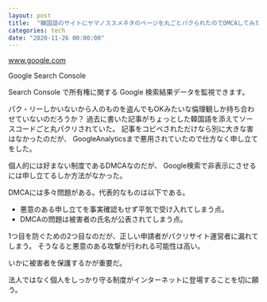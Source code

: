 ```yaml
---
layout: post
title:  "韓国語のサイトにヤマノススメネタのページを丸ごとパクられたのでDMCAしてみた"
categories: tech
date: "2020-11-26 00:00:00"
---
```



<div class="card">
  <a href="https://www.google.com/webmasters/tools/dmca-notice?pli=1&hl=ja"></a>
  <div class="card__header">
    <a href="https://www.google.com/webmasters/tools/dmca-notice?pli=1&hl=ja">www.google.com</a>
  </div>
  <div class="card__image">
    <img src="">
  </div>
  <div class="card__title">
    <p>Google Search Console</p>
  </div>
  <div class="card__description">
    <p>Search Console で所有権に関する Google 検索結果データを監視できます。</p>
  </div>
</div>


パク・リーしかいないから人のものを盗んでもOKみたいな倫理観しか持ち合わせていないのだろうか？
過去に書いた記事がちょっとした韓国語を添えてソースコードごと丸パクリされていた。
記事をコピペされただけなら別に大きな害はなかったのだが、
GoogleAnalyticsまで悪用されていたので仕方なく申し立てをした。

個人的には好まない制度であるDMCAなのだが、
Google検索で非表示にさせるには申し立てるしか方法がなかった。

DMCAには多々問題がある。代表的なものは以下である。

- 悪意のある申し立てを事実確認もせず平気で受け入れてしまう点。
- DMCAの問題は被害者の氏名が公表されてしまう点。

1つ目を防ぐための2つ目なのだが、正しい申請者がパクリサイト運営者に漏れてしまう。
そうなると悪意のある攻撃が行われる可能性は高い。

いかに被害者を保護するかが重要だ。

法人ではなく個人をしっかり守る制度がインターネットに登場することを切に願う。
